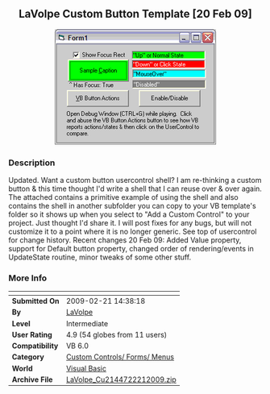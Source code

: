 ﻿<div align="center">

## LaVolpe Custom Button Template \[20 Feb 09\]

<img src="PIC2007930152474546.GIF">
</div>

### Description

Updated. Want a custom button usercontrol shell? I am re-thinking a custom button &amp; this time thought I'd write a shell that I can reuse over &amp; over again. The attached contains a primitive example of using the shell and also contains the shell in another subfolder you can copy to your VB template's folder so it shows up when you select to "Add a Custom Control" to your project. Just thought I'd share it. I will post fixes for any bugs, but will not customize it to a point where it is no longer generic. See top of usercontrol for change history. Recent changes 20 Feb 09: Added Value property, support for Default button property, changed order of rendering/events in UpdateState routine, minor tweaks of some other stuff.
 
### More Info
 


<span>             |<span>
---                |---
**Submitted On**   |2009-02-21 14:38:18
**By**             |[LaVolpe](https://github.com/Planet-Source-Code/PSCIndex/blob/master/ByAuthor/lavolpe.md)
**Level**          |Intermediate
**User Rating**    |4.9 (54 globes from 11 users)
**Compatibility**  |VB 6\.0
**Category**       |[Custom Controls/ Forms/  Menus](https://github.com/Planet-Source-Code/PSCIndex/blob/master/ByCategory/custom-controls-forms-menus__1-4.md)
**World**          |[Visual Basic](https://github.com/Planet-Source-Code/PSCIndex/blob/master/ByWorld/visual-basic.md)
**Archive File**   |[LaVolpe\_Cu2144722212009\.zip](https://github.com/Planet-Source-Code/lavolpe-lavolpe-custom-button-template-20-feb-09__1-67586/archive/master.zip)








